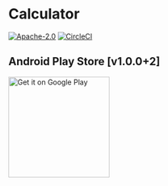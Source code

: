 # Calculator

[![Apache-2.0](https://img.shields.io/github/license/herbievine/calculator)](https://github.com/herbievine/calculator/blob/master/LICENSE) [![CircleCI](https://circleci.com/gh/herbievine/calculator.svg?style=svg)](https://circleci.com/gh/herbievine/calculator) 

## Android Play Store [v1.0.0+2]

<div>
	<a href='https://play.google.com/store/apps/details?id=com.herbievine.calculator'>
		<img alt='Get it on Google Play' src='https://play.google.com/intl/en_us/badges/static/images/badges/en_badge_web_generic.png' width=200/>
	</a>
</div>


